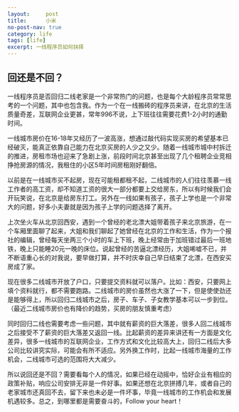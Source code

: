 ```yaml
---
layout:     post
title:      小米
no-post-nav: true
category: life
tags: [life]
excerpt: 一线程序员如何抉择
---
```


## 回还是不回？

一线程序员是否回归二线老家是一个非常热门的问题，也是每个大龄程序员常常思考的一个问题，其中也包含我。作为一个在一线搬砖的程序员来讲，在北京的生活质量奇差，互联网企业更甚，常年996不说，上下班往往需要花费1-2小时的通勤时间。

一线城市房价在16-18年又经历了一波高涨，想通过敲代码实现买房的希望基本已经破灭，能真正依靠自己能力在北京买房的人少之又少。随着一线城市城中村拆迁的推进，房租市场也迎来了急剧上涨，前段时间北京甚至出现了几个租聘企业竞相挣抢房源的情况，我租住的小区5年时间房租刚好翻倍。

以前是在一线城市买不起房，现在可能租都租不起，二线城市的人们往往羡慕一线工作者的高工资，却不知道工资的很大一部分都要上交给房东，所以有时候我们会开玩笑说，在北京是给房东打工。另外在一线如果有孩子，孩子上学也是一个非常大的问题，好多小夫妻就是因为孩子上学的问题选择了离开。

上次坐火车从北京回西安，遇到一个曾经的老北漂大姐带着孩子来北京旅游，在一个车厢里面聊了起来，大姐和我们聊起了她曾经在北京的工作和生活，作为一个报社的编辑，曾经每天坐两三个小时的车上下班，晚上经常由于加班错过最后一班地铁，晚上只能睡20元一晚的床位。说起曾经的苦逼北漂经历，大姐唏嘘不已，并不断语重心长的对我说，要早做打算，并不时庆幸自己早日结束了北漂，在西安买房成了家。

现在很多二线城市开放了户口，只要提交资料就可以落户。比如：西安，只要网上填个资料就行，都不需要跑路。二线城市的房价虽然也大涨了一下，但是使使劲还是能够得上，所以回归二线城市之后，房子、车子、子女教学基本可以一步到位。（最近二线城市房价也有降价的趋势，买房的朋友慎重考虑）

同时回归二线也需要考虑一些问题，其中就有薪资的巨大落差，很多人回二线城市之后接受不了薪资的巨大落差又返回一线。比起薪资的差异来讲还有一方面是文化差异，很多一线城市的互联网企业，工作方式和文化比较高大上，回归二线后大多公司比较讲究实际，可能会有所不适应。另外换工作时，比起一线城市海量的工作机会，二线城市可选的范围将大大减少。

所以说回还是不回？需要看每个人的情况，如果已经在动摇中，恰好企业有相应的政策补贴，响应公司安排无非是一件好事。如果还想在北京拼搏几年，或者自己的老家城市还真回不去，留下来也未必是一件坏事，毕竟一线城市的工作机会和发展机遇较多。总之，到哪里都是需要奋斗的，Follow your heart！

